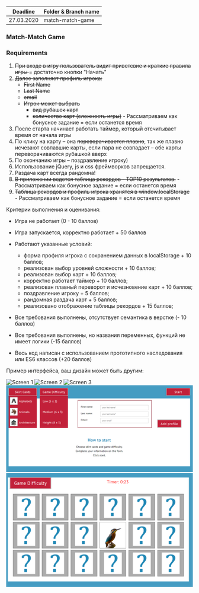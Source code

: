 | Deadline  | Folder & Branch name |
|-----------|-------------|
| 27.03.2020 | match-match-game |

### Match-Match Game 

### Requirements

1. <s> При входе в игру пользователь видит приветсвие и краткие правила игры </s> = достаточно кнопки "Начать"
2. <s> Далее заполняет профиль игрока:
    - First Name
    - Last Name
    - email
    - Игрок может выбрать
       - вид рубашек карт
       - количество карт (сложность игры)</s> - Рассматриваем как бонусное задание = если останется время
3.  После старта начинает работать таймер, который отсчитывает время от начала игры
4.  По клику на карту – она <s>переворачивается плавно</s>, так же плавно исчезают совпавшие карты, если пара не совпадает – обе карты переворачиваются рубашкой вверх
5.  По окончанию игры – поздравление игроку)
6.  Использование jQuery, js и css фреймворков запрещается.
7.  Раздача карт всегда рандомна!
8.  <s>В приложении ведется таблица рекордов - ТОP10 результатов.</s> - Рассматриваем как бонусное задание = если останется время 
9.  <s>Таблица рекордов и профиль игрока хранятся в window.localStorage</s> - Рассматриваем как бонусное задание = если останется время
 
 
Критерии выполнения и оценивания:
  * Игра не работает (0 - 10 баллов)
  * Игра запускается, корректно работает + 50 баллов
  * Работают указанные условий:
    - форма профиля игрока с сохранением данных в localStorage + 10 баллов;
    - реализован выбор уровней сложности + 10 баллов;
    - реализован выбор карт + 10 баллов;
    - корректно работает таймер + 10 баллов;
    - реализован плавный переворот и исчезновение карт + 10 баллов;
    - поздравление игроку + 5 баллов;
    - рандомная раздача карт + 5 баллов;
    - реализовано отображение таблицы рекордов + 15 баллов;
    
  * Все требования выполнены, отсутствует семантика в верстке (- 10 баллов)
  * Все требования выполнены, но названия переменных, функций не имеет логики (-15 баллов)
  * Весь код написан с использованием прототипного наследования или ES6 классов (+20 баллов)

Пример интерфейса, ваш дизайн может быть другим:

![Screen 1](http://rolling-scopes-school.github.io/tasks/images/match-match-game/image001.jpg)
![Screen 2](http://rolling-scopes-school.github.io/tasks/images/match-match-game/image002.jpg)
![Screen 3](http://rolling-scopes-school.github.io/tasks/images/match-match-game/image003.jpg)
![Screen 4](https://github.com/OlgaMardvilko/tasks/blob/master/tasks/images/screen-1.png)
![Screen 4](https://raw.githubusercontent.com/OlgaMardvilko/tasks/master/tasks/images/screen-2.png)




